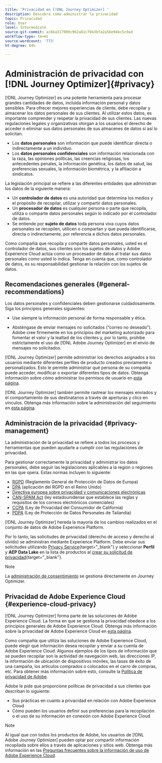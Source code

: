 ```yaml
---
title: 'Privacidad en [!DNL Journey Optimizer] '
description: Descubra cómo administrar la privacidad
topic: Privacidad
role: User
level: Intermediate
source-git-commit: ac6ba317909c962a81c7043bfa2a56e94bc5c9ad
workflow-type: tm+mt
source-wordcount: '773'
ht-degree: 84%

---
```



# Administración de privacidad con [!DNL Journey Optimizer]{#privacy}

[!DNL Journey Optimizer] es una potente herramienta para procesar grandes cantidades de datos, incluida información personal y datos sensibles. Para ofrecer mejores experiencias de cliente, debe recopilar y almacenar los datos personales de sus clientes. Al utilizar estos datos, es importante comprender y respetar la privacidad de sus clientes. Las nuevas regulaciones legales y organizativas otorgan a los usuarios el derecho de acceder o eliminar sus datos personales de sus almacenes de datos si así lo solicitan.

* Los **datos personales** son información que puede identificar directa o indirectamente a un individuo.
* Los **datos personales confidenciales** son información relacionada con la raza, las opiniones políticas, las creencias religiosas, los antecedentes penales, la información genética, los datos de salud, las preferencias sexuales, la información biométrica, y la afiliación a sindicatos.

La legislación principal se refiere a las diferentes entidades que administran los datos de la siguiente manera:

* Un **controlador de datos** es una autoridad que determina los medios y el propósito de recopilar, utilizar y compartir datos personales.
* Un **procesador de datos** es cualquier persona o parte que recopila, utiliza o comparte datos personales según lo indicado por el controlador de datos.
* Se entiende por **sujeto de datos** toda persona viva cuyos datos personales se recopilen, utilicen o compartan y que pueda identificarse, directa o indirectamente, por referencia a dichos datos personales.

Como compañía que recopila y comparte datos personales, usted es el controlador de datos, sus clientes son los sujetos de datos y Adobe Experience Cloud actúa como un procesador de datos al tratar sus datos personales como usted lo indica. Tenga en cuenta que, como controlador de datos, es su responsabilidad gestionar la relación con los sujetos de datos.

## Recomendaciones generales {#general-recommendations}

Los datos personales y confidenciales deben gestionarse cuidadosamente. Siga los principios generales siguientes:

* Use siempre la información personal de forma responsable y ética.

* Absténgase de enviar mensajes no solicitados (“correo no deseado”). Adobe cree firmemente en los principios del marketing autorizado para fomentar el valor y la lealtad de los clientes y, por lo tanto, prohíbe estrictamente el uso de [!DNL Adobe Journey Optimizer] en el envío de mensajes no solicitados.

[!DNL Journey Optimizer] permite administrar los derechos asignados a los usuarios mediante diferentes perfiles de producto creados previamente o personalizados. Esto le permite administrar qué persona de su compañía puede acceder, modificar o exportar diferentes tipos de datos. Obtenga información sobre cómo administrar los permisos de usuario en [esta página](administration/permissions.md).

[!DNL Journey Optimizer] también permite rastrear los mensajes enviados y el comportamiento de sus destinatarios a través de aperturas y clics en vínculos. Obtenga más información sobre la administración del seguimiento en [esta página](message-tracking.md).

## Administración de la privacidad {#privacy-management}

La administración de la privacidad se refiere a todos los procesos y herramientas que pueden ayudarle a cumplir con las regulaciones de privacidad.

Para gestionar correctamente la privacidad y administrar los datos personales, debe seguir las legislaciones aplicables a la región o regiones en las que opera. Estas normas incluyen lo siguiente:

* [RGPD](https://ec.europa.eu/info/law/law-topic/data-protection/reform/what-does-general-data-protection-regulation-gdpr-govern_en) (Reglamento General de Protección de Datos de Europa)
* [DPA](https://www.gov.uk/data-protection) (aplicación del RGPD en el Reino Unido)
* [Directiva europea sobre privacidad y comunicaciones electrónicas](https://eur-lex.europa.eu/legal-content/EN/TXT/?uri=CELEX:02002L0058-20091219)
* [CAN-SPAM Act](https://www.ftc.gov/tips-advice/business-center/guidance/can-spam-act-compliance-guide-business) (ley estadounidense que establece las reglas y requisitos de los correos electrónicos comerciales)
* [CCPA](https://leginfo.legislature.ca.gov/faces/codes_displayText.xhtml?lawCode=CIV&amp;division=3.&amp;title=1.81.5.&amp;part=4.&amp;chapter=&amp;article=) (Ley de Privacidad del Consumidor de California)
* [PDPA](https://secureprivacy.ai/thailand-pdpa-summary-what-businesses-need-to-know/) (Ley de Protección de Datos Personales de Tailandia)

[!DNL Journey Optimizer] hereda la mayoría de los cambios realizados en el conjunto de datos de Adobe Experience Platform.

Por lo tanto, las solicitudes de privacidad (derecho de acceso y derecho al olvido) se administran mediante Experience Platform. Debe enviar sus solicitudes utilizando [Privacy Service](https://experienceleague.adobe.com/docs/experience-platform/privacy/home.html?lang=es-ES){target=&quot;_blank&quot;} y seleccionar **Perfil** y **AEP Data Lake** en la lista de productos al [crear su solicitud de privacidad](https://experienceleague.adobe.com/docs/experience-platform/privacy/ui/user-guide.html#request-builder){target=&quot;_blank&quot;}. <!--https://experienceleague.adobe.com/docs/experience-platform/privacy/home.html).-->

>[!NOTE]
>
>La [administración de consentimiento](../../help/using/consent.md) se gestiona directamente en Journey Optimizer.

## Privacidad de Adobe Experience Cloud {#experience-cloud-privacy}

[!DNL Journey Optimizer] forma parte de las soluciones de Adobe Experience Cloud. La forma en que se gestiona la privacidad obedece a los principios generales de Adobe Experience Cloud. Obtenga más información sobre la privacidad de Adobe Experience Cloud en [esta página](https://www.adobe.com/es/privacy/marketing-cloud.html).

Como compañía que utiliza las soluciones de Adobe Experience Cloud, puede elegir qué información desea recopilar y enviar a su cuenta de Adobe Experience Cloud. Algunos ejemplos de los tipos de información que se pueden recopilar son la actividad de navegación web, las direcciones IP, la información de ubicación de dispositivos móviles, las tasas de éxito de una campaña, los artículos comprados o colocados en el carro de compras, etc. Para obtener más información sobre esto, consulte la [Política de privacidad de Adobe](https://www.adobe.com/es/privacy/policy.html).

Adobe le pide que proporcione políticas de privacidad a sus clientes que describan lo siguiente:

* Sus prácticas en cuanto a privacidad en relación con Adobe Experience Cloud
* Cómo pueden los usuarios definir sus preferencias para la recopilación o el uso de su información en conexión con Adobe Experience Cloud

>[!NOTE]
>
>Al igual que con todos los productos de Adobe, los usuarios de [!DNL Adobe Journey Optimizer] pueden optar por compartir información recopilada sobre ellos a través de aplicaciones y sitios web. Obtenga más información en las [Preguntas frecuentes sobre la información de uso de Adobe Experience Cloud](https://www.adobe.com/es/privacy/experience-cloud-usage-info-faq.html).

<!--Because Journey Optimizer integrates with Adobe Experience Platform, where audiences are transferred from one system to another, you need to pay extra care to personal data protection.-->
